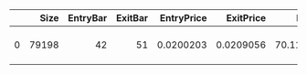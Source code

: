 |    |   Size |   EntryBar |   ExitBar |   EntryPrice |   ExitPrice |     PnL |   ReturnPct | EntryTime           | ExitTime            | Duration         |
|---:|-------:|-----------:|----------:|-------------:|------------:|--------:|------------:|:--------------------|:--------------------|:-----------------|
|  0 |  79198 |         42 |        51 |    0.0200203 |   0.0209056 | 70.1124 |   0.0442191 | 2022-09-05 00:00:00 | 2022-11-07 00:00:00 | 63 days 00:00:00 |